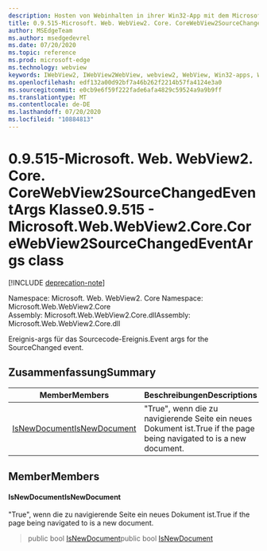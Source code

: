 ```yaml
---
description: Hosten von Webinhalten in ihrer Win32-App mit dem Microsoft Edge WebView2-Steuerelement
title: 0.9.515-Microsoft. Web. WebView2. Core. CoreWebView2SourceChangedEventArgs
author: MSEdgeTeam
ms.author: msedgedevrel
ms.date: 07/20/2020
ms.topic: reference
ms.prod: microsoft-edge
ms.technology: webview
keywords: IWebView2, IWebView2WebView, webview2, WebView, Win32-apps, Win32, Edge, ICoreWebView2, ICoreWebView2Controller, Browser-Steuerelement, Edge-HTML
ms.openlocfilehash: edf132a00d92bf7a46b262f2214b57fa4124e3a0
ms.sourcegitcommit: e0cb9e6f59f222fade6afa4829c59524a9a9b9ff
ms.translationtype: MT
ms.contentlocale: de-DE
ms.lasthandoff: 07/20/2020
ms.locfileid: "10884813"
---
```

# <span data-ttu-id="f1ef1-104">0.9.515-Microsoft. Web. WebView2. Core. CoreWebView2SourceChangedEventArgs Klasse</span><span class="sxs-lookup"><span data-stu-id="f1ef1-104">0.9.515 - Microsoft.Web.WebView2.Core.CoreWebView2SourceChangedEventArgs class</span></span> 

[!INCLUDE [deprecation-note](../../includes/deprecation-note.md)]

<span data-ttu-id="f1ef1-105">Namespace: Microsoft. Web. WebView2. Core </span><span class="sxs-lookup"><span data-stu-id="f1ef1-105">Namespace: Microsoft.Web.WebView2.Core</span></span>\
<span data-ttu-id="f1ef1-106">Assembly: Microsoft.Web.WebView2.Core.dll</span><span class="sxs-lookup"><span data-stu-id="f1ef1-106">Assembly: Microsoft.Web.WebView2.Core.dll</span></span>

<span data-ttu-id="f1ef1-107">Ereignis-args für das Sourcecode-Ereignis.</span><span class="sxs-lookup"><span data-stu-id="f1ef1-107">Event args for the SourceChanged event.</span></span>

## <span data-ttu-id="f1ef1-108">Zusammenfassung</span><span class="sxs-lookup"><span data-stu-id="f1ef1-108">Summary</span></span>

 <span data-ttu-id="f1ef1-109">Member</span><span class="sxs-lookup"><span data-stu-id="f1ef1-109">Members</span></span>                        | <span data-ttu-id="f1ef1-110">Beschreibungen</span><span class="sxs-lookup"><span data-stu-id="f1ef1-110">Descriptions</span></span>
--------------------------------|---------------------------------------------
[<span data-ttu-id="f1ef1-111">IsNewDocument</span><span class="sxs-lookup"><span data-stu-id="f1ef1-111">IsNewDocument</span></span>](#isnewdocument) | <span data-ttu-id="f1ef1-112">"True", wenn die zu navigierende Seite ein neues Dokument ist.</span><span class="sxs-lookup"><span data-stu-id="f1ef1-112">True if the page being navigated to is a new document.</span></span>

## <span data-ttu-id="f1ef1-113">Member</span><span class="sxs-lookup"><span data-stu-id="f1ef1-113">Members</span></span>

#### <span data-ttu-id="f1ef1-114">IsNewDocument</span><span class="sxs-lookup"><span data-stu-id="f1ef1-114">IsNewDocument</span></span> 

<span data-ttu-id="f1ef1-115">"True", wenn die zu navigierende Seite ein neues Dokument ist.</span><span class="sxs-lookup"><span data-stu-id="f1ef1-115">True if the page being navigated to is a new document.</span></span>

> <span data-ttu-id="f1ef1-116">public bool [IsNewDocument](#isnewdocument)</span><span class="sxs-lookup"><span data-stu-id="f1ef1-116">public bool [IsNewDocument](#isnewdocument)</span></span>

